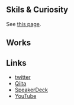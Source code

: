 ## Skils & Curiosity

See [this page](https://github.com/drumath2237/drumath2237/blob/master/Skils.md).

## Works

## Links

- [twitter](https://twitter.com/ninisan_drumath)
- [Qiita](https://qiita.com/drumath2237)
- [SpeakerDeck](https://speakerdeck.com/drumath2237)
- [YouTube](https://www.youtube.com/channel/UCcS1ZryzFkmAoY9T4tmi2pQ?view_as=subscriber)
